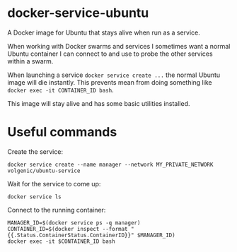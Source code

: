 # docker-service-ubuntu
A Docker image for Ubuntu that stays alive when run as a service.

When working with Docker swarms and services I sometimes want a
normal Ubuntu container I can connect to and use to probe the other
services within a swarm.

When launching a service `docker service create ...` the normal
Ubuntu image will die instantly.  This prevents mean from doing
something like `docker exec -it CONTAINER_ID bash`.

This image will stay alive and has some basic utilities installed.

# Useful commands

Create the service:

`docker service create --name manager --network MY_PRIVATE_NETWORK volgenic/ubuntu-service`

Wait for the service to come up:

`docker service ls`

Connect to the running container:

```
MANAGER_ID=$(docker service ps -q manager)
CONTAINER_ID=$(docker inspect --format "{{.Status.ContainerStatus.ContainerID}}" $MANAGER_ID)
docker exec -it $CONTAINER_ID bash
```
